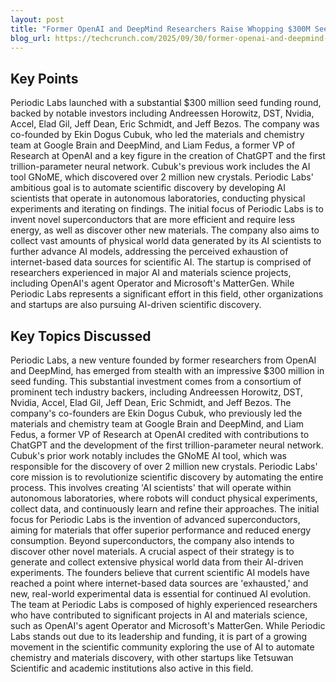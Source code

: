 ```yaml
---
layout: post 
title: "Former OpenAI and DeepMind Researchers Raise Whopping $300M Seed to Automate Science"
blog_url: https://techcrunch.com/2025/09/30/former-openai-and-deepmind-researchers-raise-whopping-300m-seed-to-automate-science/?utm_source=tldrai 
---
```




## Key Points

Periodic Labs launched with a substantial $300 million seed funding round, backed by notable investors including Andreessen Horowitz, DST, Nvidia, Accel, Elad Gil, Jeff Dean, Eric Schmidt, and Jeff Bezos.
The company was co-founded by Ekin Dogus Cubuk, who led the materials and chemistry team at Google Brain and DeepMind, and Liam Fedus, a former VP of Research at OpenAI and a key figure in the creation of ChatGPT and the first trillion-parameter neural network.
Cubuk's previous work includes the AI tool GNoME, which discovered over 2 million new crystals.
Periodic Labs' ambitious goal is to automate scientific discovery by developing AI scientists that operate in autonomous laboratories, conducting physical experiments and iterating on findings.
The initial focus of Periodic Labs is to invent novel superconductors that are more efficient and require less energy, as well as discover other new materials.
The company also aims to collect vast amounts of physical world data generated by its AI scientists to further advance AI models, addressing the perceived exhaustion of internet-based data sources for scientific AI.
The startup is comprised of researchers experienced in major AI and materials science projects, including OpenAI's agent Operator and Microsoft's MatterGen.
While Periodic Labs represents a significant effort in this field, other organizations and startups are also pursuing AI-driven scientific discovery.

## Key Topics Discussed

Periodic Labs, a new venture founded by former researchers from OpenAI and DeepMind, has emerged from stealth with an impressive $300 million in seed funding. This substantial investment comes from a consortium of prominent tech industry backers, including Andreessen Horowitz, DST, Nvidia, Accel, Elad Gil, Jeff Dean, Eric Schmidt, and Jeff Bezos. The company's co-founders are Ekin Dogus Cubuk, who previously led the materials and chemistry team at Google Brain and DeepMind, and Liam Fedus, a former VP of Research at OpenAI credited with contributions to ChatGPT and the development of the first trillion-parameter neural network. Cubuk's prior work notably includes the GNoME AI tool, which was responsible for the discovery of over 2 million new crystals. Periodic Labs' core mission is to revolutionize scientific discovery by automating the entire process. This involves creating 'AI scientists' that will operate within autonomous laboratories, where robots will conduct physical experiments, collect data, and continuously learn and refine their approaches. The initial focus for Periodic Labs is the invention of advanced superconductors, aiming for materials that offer superior performance and reduced energy consumption. Beyond superconductors, the company also intends to discover other novel materials. A crucial aspect of their strategy is to generate and collect extensive physical world data from their AI-driven experiments. The founders believe that current scientific AI models have reached a point where internet-based data sources are 'exhausted,' and new, real-world experimental data is essential for continued AI evolution. The team at Periodic Labs is composed of highly experienced researchers who have contributed to significant projects in AI and materials science, such as OpenAI's agent Operator and Microsoft's MatterGen. While Periodic Labs stands out due to its leadership and funding, it is part of a growing movement in the scientific community exploring the use of AI to automate chemistry and materials discovery, with other startups like Tetsuwan Scientific and academic institutions also active in this field.

